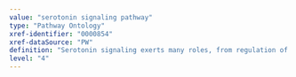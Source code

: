 ```yaml
---
value: "serotonin signaling pathway"
type: "Pathway Ontology"
xref-identifier: "0000854"
xref-dataSource: "PW"
definition: "Serotonin signaling exerts many roles, from regulation of appetite, mood and sleep to involvement in learning and memory and in muscle contraction. Serotonin signals via several receptors known as 5-hydroxytryptamine or 5-HT receptors. With one exception, 5-HT receptors are G protein-coupled receptors engaging distinct G protein signaling to elicit distinct, both inhibitory and excitatory responses."
level: "4"
---
```

